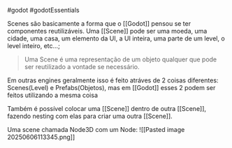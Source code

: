 #godot #godotEssentials 

Scenes são basicamente a forma que o [[Godot]] pensou se ter componentes reutilizáveis. Uma [[Scene]] pode ser uma moeda, uma cidade, uma casa, um elemento da UI, a UI inteira, uma parte de um level, o level inteiro, etc...; 

> Uma Scene é uma representação de um objeto qualquer que pode ser reutilizado a vontade se necessário.

Em outras engines geralmente isso é feito atráves de 2 coisas diferentes: Scenes(Level) e Prefabs(Objetos), mas em [[Godot]] esses 2 podem ser feitos utilizando a mesma coisa

Também é possível colocar uma [[Scene]] dentro de outra [[Scene]], fazendo nesting com elas para criar uma outra [[Scene]].

Uma scene chamada Node3D com um Node:
![[Pasted image 20250606113345.png]]